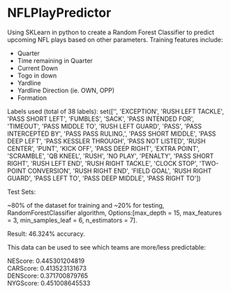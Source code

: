 # NFLPlayPredictor

Using SKLearn in python to create a Random Forest Classifier to predict upcoming NFL plays based on other parameters.
Training features include:
- Quarter
- Time remaining in Quarter
- Current Down
- Togo in down
- Yardline
- Yardline Direction (ie. OWN, OPP)
- Formation

Labels used (total of 38 labels):
set(['', 'EXCEPTION', 'RUSH LEFT TACKLE', 'PASS SHORT LEFT', 'FUMBLES', 'SACK', 'PASS INTENDED FOR', 'TIMEOUT', 'PASS MIDDLE TO', 'RUSH LEFT GUARD', 'PASS', 'PASS INTERCEPTED BY', 'PASS PASS RULING,', 'PASS SHORT MIDDLE', 'PASS DEEP LEFT', 'PASS KESSLER THROUGH', 'PASS NOT LISTED', 'RUSH CENTER', 'PUNT', 'KICK OFF', 'PASS DEEP RIGHT', 'EXTRA POINT', 'SCRAMBLE', 'QB KNEEL', 'RUSH', 'NO PLAY', 'PENALTY', 'PASS SHORT RIGHT', 'RUSH LEFT END', 'RUSH RIGHT TACKLE', 'CLOCK STOP', 'TWO-POINT CONVERSION', 'RUSH RIGHT END', 'FIELD GOAL', 'RUSH RIGHT GUARD', 'PASS LEFT TO', 'PASS DEEP MIDDLE', 'PASS RIGHT TO'])

Test Sets:

~80% of the dataset for training and ~20% for testing, RandomForestClassifier algorithm, Options:[max_depth = 15, max_features = 3, min_samples_leaf = 6, n_estimators = 7].

Result: 46.324% accuracy.

This data can be used to see which teams are more/less predictable:

NEScore: 0.445301204819 <br />
CARScore: 0.413523131673 <br />
DENScore: 0.371700879765 <br />
NYGScore: 0.451008645533 <br />
